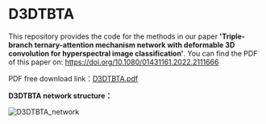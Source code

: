 # D3DTBTA

This repository provides the code for the methods in our paper __'Triple-branch ternary-attention mechanism network with deformable 3D convolution for hyperspectral image classification'__. You can find the PDF of this paper on: https://doi.org/10.1080/01431161.2022.2111666

PDF free download link：[D3DTBTA.pdf](https://github.com/TeresaTing/D3DTBTA/files/12609636/D3DTBTA.pdf)


__D3DTBTA network structure：__


![D3DTBTA_network](https://github.com/TeresaTing/D3DTBTA/assets/33770507/5c1f45e5-e268-46c8-ad42-77986506a2ab)
